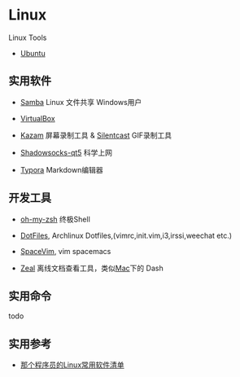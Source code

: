 # Linux
Linux Tools

- [Ubuntu](http://www.ubuntu.com/download/)

## 实用软件

- [Samba](https://wiki.archlinux.org/index.php/Samba_(%E7%AE%80%E4%BD%93%E4%B8%AD%E6%96%87)) Linux 文件共享 Windows用户

- [VirtualBox](https://www.virtualbox.org/)

- [Kazam](https://www.kazam.mobi/) 屏幕录制工具 & [Silentcast](https://github.com/colinkeenan/silentcast) GIF录制工具

- [Shadowsocks-qt5](https://github.com/shadowsocks/shadowsocks-qt5) 科学上网

- [Typora](https://www.typora.io/) Markdown编辑器


## 开发工具

- [oh-my-zsh](https://github.com/robbyrussell/oh-my-zsh) 终极Shell

- [DotFiles](https://github.com/wsdjeg/DotFiles),  Archlinux Dotfiles,(vimrc,init.vim,i3,irssi,weechat etc.)

- [SpaceVim](https://github.com/SpaceVim/SpaceVim),  vim spacemacs 

- [Zeal](https://zealdocs.org/) 离线文档查看工具，类似[Mac](https://github.com/skyseraph/Soft-Tools/blob/master/docs/Mac.md)下的 Dash

## 实用命令

todo

## 实用参考  

- [那个程序员的Linux常用软件清单](http://www.jianshu.com/p/ac6e13290698)





